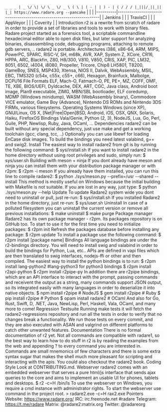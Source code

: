 ``` _ _ _ | _ \/ \| \/ \ _ \/ _ \ ( \ | ( - | | ) - | ( / / / |_|||/_||_|| |_| https://www.radare.org --pancake ``` | | | |----------|---------------------------------------------------------------------| | Jenkins | | | TravisCI | | | AppVeyor | | | Coverity | | Introduction r2 is a rewrite from scratch of radare in order to provide a set of libraries and tools to work with binary files. Radare project started as a forensics tool, a scriptable commandline hexadecimal editor able to open disk files, but later support for analyzing binaries, disassembling code, debugging programs, attaching to remote gdb servers, .. radare2 is portable. Architectures i386, x86-64, ARM, MIPS, PowerPC, SPARC, RISC-V, SH, m68k, AVR, XAP, System Z, XCore, CR16, HPPA, ARC, Blackfin, Z80, H8/300, V810, V850, CRIS, XAP, PIC, LM32, 8051, 6502, i4004, i8080, Propeller, Tricore, Chip8 LH5801, T8200, GameBoy, SNES, MSP430, Xtensa, NIOS II, Dalvik, WebAssembly, MSIL, EBC, TMS320 (c54x, c55x, c55+, c66), Hexagon, Brainfuck, Malbolge, DCPU16 File Formats ELF, Mach-O, Fatmach-O, PE, PE+, MZ, COFF, OMF, TE, XBE, BIOS/UEFI, Dyldcache, DEX, ART, CGC, Java class, Android boot image, Plan9 executable, ZIMG, MBN/SBL bootloader, ELF coredump, MDMP (Windows minidump), WASM (WebAssembly binary), Commodore VICE emulator, Game Boy (Advance), Nintendo DS ROMs and Nintendo 3DS FIRMs, various filesystems. Operating Systems Windows (since XP), GNU/Linux, OS X, [Net|Free|Open]BSD, Android, iOS, OSX, QNX, Solaris, Haiku, FirefoxOS Bindings Vala/Genie, Python (2, 3), NodeJS, Lua, Go, Perl, Guile, PHP, Newlisp, Ruby, Java, OCaml, ... Dependencies radare2 can be built without any special dependency, just use make and get a working toolchain (gcc, clang, tcc, ..) Optionally you can use libewf for loading EnCase disk images. To build the bindings you need latest valabind, g++ and swig2. Install The easiest way to install radare2 from git is by running the following command: $ sys/install.sh If you want to install radare2 in the home directory without using root privileges and sudo, simply run: $ sys/user.sh Building with meson + ninja If you dont already have meson and ninja you can install them with your distribution package manager or with r2pm: $ r2pm -i meson If you already have them installed, you can run this line to compile radare2: $ python ./sys/meson.py --prefix=/usr --shared --install This method is mostly useful on Windows because the initial building with Makefile is not suitable. If you are lost in any way, just type: $ python ./sys/meson.py --help Update To update Radare2 system wide you dont need to uninstall or pull, just re-run: $ sys/install.sh If you installed Radare2 in the home directory, just re-run: $ sys/user.sh Uninstall In case of a polluted filesystem you can uninstall the current version or remove all previous installations: $ make uninstall $ make purge Package manager Radare2 has its own package manager - r2pm. Its packages repository is on GitHub too. To start to use it for the first time you need to initialize packages: $ r2pm init Refresh the packages database before installing any package: $ r2pm update To install a package use the following command: $ r2pm install [package name] Bindings All language bindings are under the r2-bindings directory. You will need to install swig and valabind in order to build the bindings for Python, Lua, etc.. APIs are defined in vapi files which are then translated to swig interfaces, nodejs-ffi or other and then compiled. The easiest way to install the python bindings is to run: $ r2pm install lang-python2 #lang-python3 for python3 bindings $ r2pm install r2api-python $ r2pm install r2pipe-py In addition there are r2pipe bindings, which are an API interface to interact with the prompt, passing commands and receivent the output as a string, many commands support JSON output, so its integrated easily with many languages in order to deserialize it into native objects. $ npm install r2pipe # NodeJS $ gem install r2pipe # Ruby $ pip install r2pipe # Python $ opam install radare2 # OCaml And also for Go, Rust, Swift, D, .NET, Java, NewLisp, Perl, Haskell, Vala, OCaml, and many more to come! Regression Testsuite Running make tests it will fetch the radare2-regressions repository and run all the tests in order to verify that no changes break a functionality. We run those tests on every commit, and they are also executed with ASAN and valgrind on different platforms to catch other unwanted features. Documentation There is no formal documentation of r2 yet. Not all commands are compatible with radare1, so the best way to learn how to do stuff in r2 is by reading the examples from the web and appending ? to every command you are interested in. Commands are small mnemonics of few characters and there is some extra syntax sugar that makes the shell much more pleasant for scripting and interacting with the apis. You could also checkout the radare2 book. Coding Style Look at CONTRIBUTING.md. Webserver radare2 comes with an embedded webserver that serves a pure html/js interface that sends ajax queries to the core and aims to implement an usable UI for phones, tablets and desktops. $ r2 -c=H /bin/ls To use the webserver on Windows, you require a cmd instance with administrator rights. To start the webserver use command in the project root. > radare2.exe -c=H rax2.exe Pointers Website: https://www.radare.org/ IRC: irc.freenode.net #radare Telegram: https://t.me/radare Matrix: @radare2:matrix.org Twitter: @radareorg